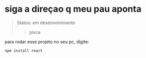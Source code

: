 # siga a direçao q meu pau aponta 

> Status: em desenvolvimento
> > pisca

para rodar esse projeto no seu pc, digite:

```
npm install react
```
